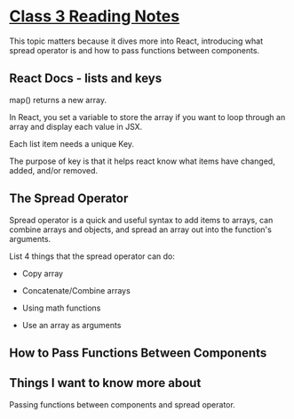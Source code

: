 # [Class 3 Reading Notes](https://github.com/snur206/reading-notes/blob/main/301/class3notes.md)

This topic matters because it dives more into React, introducing what spread operator is and how to pass functions between components.


## React Docs - lists and keys

map() returns a new array.

In React, you set a variable to store the array if you want to loop through an array and display each value in JSX. 

Each list item needs a unique Key.

The purpose of key is that it helps react know what items have changed, added, and/or removed.

## The Spread Operator

Spread operator is a quick and useful syntax to add items to arrays, can combine arrays and objects, and spread an array out into the function's arguments.

List 4 things that the spread operator can do:

- Copy array

- Concatenate/Combine arrays

- Using math functions

- Use an array as arguments





## How to Pass Functions Between Components





## Things I want to know more about

Passing functions between components and spread operator.

